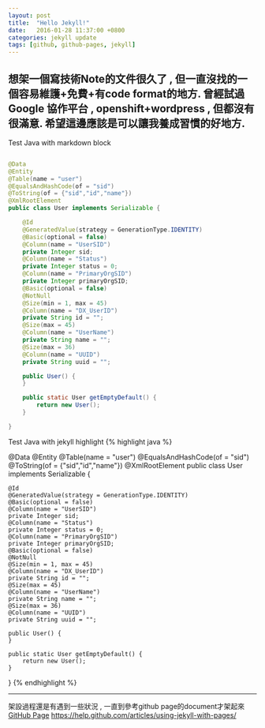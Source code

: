 ```yaml
---
layout: post
title:  "Hello Jekyll!"
date:   2016-01-28 11:37:00 +0800
categories: jekyll update
tags: [github, github-pages, jekyll]
---
```

想架一個寫技術Note的文件很久了 , 但一直沒找的一個容易維護+免費+有code format的地方.
曾經試過Google 協作平台 , openshift+wordpress , 但都沒有很滿意.
希望這邊應該是可以讓我養成習慣的好地方.
----

Test Java with markdown block

~~~ java

@Data
@Entity
@Table(name = "user")
@EqualsAndHashCode(of = "sid")
@ToString(of = {"sid","id","name"})
@XmlRootElement
public class User implements Serializable {

    @Id
    @GeneratedValue(strategy = GenerationType.IDENTITY)
    @Basic(optional = false)
    @Column(name = "UserSID")
    private Integer sid;
    @Column(name = "Status")
    private Integer status = 0;
    @Column(name = "PrimaryOrgSID")
    private Integer primaryOrgSID;
    @Basic(optional = false)
    @NotNull
    @Size(min = 1, max = 45)
    @Column(name = "DX_UserID")
    private String id = "";
    @Size(max = 45)
    @Column(name = "UserName")
    private String name = "";
    @Size(max = 36)
    @Column(name = "UUID")
    private String uuid = "";

    public User() {
    }

    public static User getEmptyDefault() {
        return new User();
    }

}

~~~

Test Java with jekyll highlight
{% highlight java %}

@Data
@Entity
@Table(name = "user")
@EqualsAndHashCode(of = "sid")
@ToString(of = {"sid","id","name"})
@XmlRootElement
public class User implements Serializable {

    @Id
    @GeneratedValue(strategy = GenerationType.IDENTITY)
    @Basic(optional = false)
    @Column(name = "UserSID")
    private Integer sid;
    @Column(name = "Status")
    private Integer status = 0;
    @Column(name = "PrimaryOrgSID")
    private Integer primaryOrgSID;
    @Basic(optional = false)
    @NotNull
    @Size(min = 1, max = 45)
    @Column(name = "DX_UserID")
    private String id = "";
    @Size(max = 45)
    @Column(name = "UserName")
    private String name = "";
    @Size(max = 36)
    @Column(name = "UUID")
    private String uuid = "";

    public User() {
    }

    public static User getEmptyDefault() {
        return new User();
    }

}
{% endhighlight %}

----

架設過程還是有遇到一些狀況 , 一直到參考github page的document才架起來
[GitHub Page](https://help.github.com/articles/using-jekyll-with-pages/)
https://help.github.com/articles/using-jekyll-with-pages/
